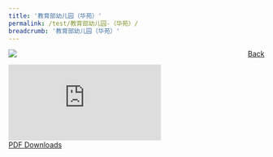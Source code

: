 ```yaml
---
title: '教育部幼儿园（华苑）'
permalink: /test/教育部幼儿园-（华苑）/
breadcrumb: '教育部幼儿园（华苑）'
---
```

<a href="/gallery/华文学习展示区-chinese-exhibitions-c/preschool/" style="float:right;">Back</a>
 <img src="/images/MKFARRERPARK-CL.jpg"> <br/>
<div class="video-container">
  <iframe src="https://www.youtube.com/embed/d6fmLlW8eoE" frameborder="0" allow="accelerometer; autoplay; encrypted-media; gyroscope; picture-in-picture" allowfullscreen></iframe></div>
<a href="/Sharing-Sessions/01-website-exhibitor-template-pdf.pdf" download>PDF Downloads</a>
